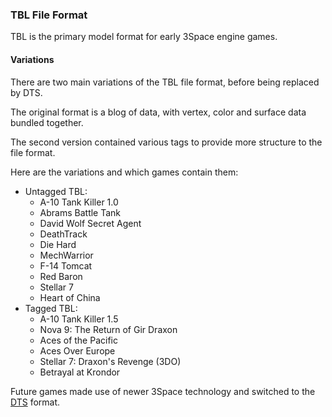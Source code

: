 ### TBL File Format

TBL is the primary model format for early 3Space engine games.

#### Variations

There are two main variations of the TBL file format, before being replaced by DTS.

The original format is a blog of data, with vertex, color and surface data bundled together.

The second version contained various tags to provide more structure to the file format.

Here are the variations and which games contain them:
* Untagged TBL:
  * A-10 Tank Killer 1.0
  * Abrams Battle Tank
  * David Wolf Secret Agent
  * DeathTrack
  * Die Hard
  * MechWarrior
  * F-14 Tomcat
  * Red Baron
  * Stellar 7
  * Heart of China
* Tagged TBL:
  * A-10 Tank Killer 1.5
  * Nova 9: The Return of Gir Draxon
  * Aces of the Pacific
  * Aces Over Europe
  * Stellar 7: Draxon's Revenge (3DO)
  * Betrayal at Krondor

Future games made use of newer 3Space technology and switched to the [DTS](/siege-modules/content/siege-content-3space/src/dts/DTS.md) format.
